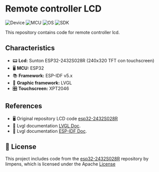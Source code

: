 # Remote controller LCD

![Device](https://img.shields.io/badge/DEVICE-ESP32--2432S028R-8A2BE2)
![MCU](https://img.shields.io/badge/MCU-ESP32-8A2BE2)
![OS](https://img.shields.io/badge/OS-FreeRTOS-green)
![SDK](https://img.shields.io/badge/SDK-ESP--IDF%20v5.x-blue)

This repository contains code for remote controller lcd.

## Characteristics

- 📟 **Lcd:** Sunton ESP32-2432S028R (240x320 TFT con touchscreen)
- 🖥️ **MCU:** ESP32
- 📚 **Framework:** ESP-IDF v5.x
- 🎨 **Graphic framework:** LVGL
- 🎛️ **Touchscreen:** XPT2046

## References

- 🖥️ Original repository LCD code [esp32-2432S028R](https://github.com/limpens/esp32-2432S028R) 
- 📘 Lvgl documentation [LVGL Doc](https://lvgl.io/).
- 📘 Lvgl documentation [ESP-IDF Doc](https://docs.espressif.com/projects/esp-idf/en/stable/esp32/index.html).

## 📝 License 
This project includes code from the [esp32-2432S028R](https://github.com/limpens/esp32-2432S028R) repository by limpens, which is licensed under the Apache [License](https://github.com/salmanbwq/PantallaTFG/blob/main/LICENSE)
